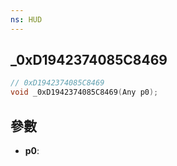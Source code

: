 ```yaml
---
ns: HUD
---
```

## _0xD1942374085C8469

```c
// 0xD1942374085C8469
void _0xD1942374085C8469(Any p0);
```


## 參數
* **p0**: 

